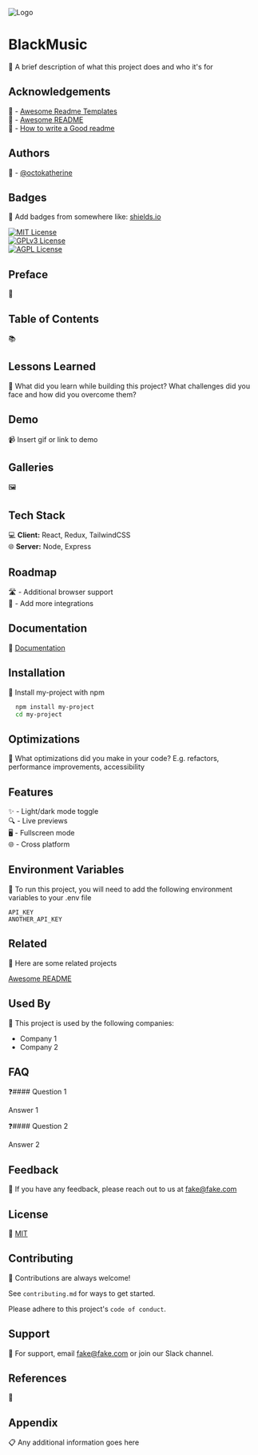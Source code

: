 ![Logo](https://dev-to-uploads.s3.amazonaws.com/uploads/articles/th5xamgrr6se0x5ro4g6.png)

# BlackMusic

🎯 A brief description of what this project does and who it's for

## Acknowledgements

🙏 - [Awesome Readme Templates](https://awesomeopensource.com/project/elangosundar/awesome-README-templates)  
🌟 - [Awesome README](https://github.com/matiassingers/awesome-readme)  
📖 - [How to write a Good readme](https://bulldogjob.com/news/449-how-to-write-a-good-readme-for-your-github-project)

## Authors

👤 - [@octokatherine](https://www.github.com/octokatherine)

## Badges

🏅 Add badges from somewhere like: [shields.io](https://shields.io/)

[![MIT License](https://img.shields.io/badge/License-MIT-green.svg)](https://choosealicense.com/licenses/mit/)  
[![GPLv3 License](https://img.shields.io/badge/License-GPL%20v3-yellow.svg)](https://opensource.org/licenses/)  
[![AGPL License](https://img.shields.io/badge/license-AGPL-blue.svg)](http://www.gnu.org/licenses/agpl-3.0)

## Preface
📜

## Table of Contents
📚

## Lessons Learned

📘 What did you learn while building this project? What challenges did you face and how did you overcome them?

## Demo

📹 Insert gif or link to demo

## Galleries
🖼️

## Tech Stack

💻 **Client:** React, Redux, TailwindCSS  
🌐 **Server:** Node, Express

## Roadmap

🛣️ - Additional browser support  
🔗 - Add more integrations

## Documentation

📄 [Documentation](https://linktodocumentation)

## Installation

🔧 Install my-project with npm

```bash
  npm install my-project
  cd my-project
```

## Optimizations

🚀 What optimizations did you make in your code? E.g. refactors, performance improvements, accessibility

## Features

✨ - Light/dark mode toggle  
🔍 - Live previews  
🖥️ - Fullscreen mode  
🌐 - Cross platform

## Environment Variables

🔐 To run this project, you will need to add the following environment variables to your .env file

`API_KEY`  
`ANOTHER_API_KEY`

## Related

🔗 Here are some related projects

[Awesome README](https://github.com/matiassingers/awesome-readme)

## Used By

🏢 This project is used by the following companies:

- Company 1
- Company 2

## FAQ

❓#### Question 1

Answer 1

❓#### Question 2

Answer 2

## Feedback

💬 If you have any feedback, please reach out to us at fake@fake.com

## License

📜 [MIT](https://choosealicense.com/licenses/mit/)

## Contributing

🤝 Contributions are always welcome!

See `contributing.md` for ways to get started.

Please adhere to this project's `code of conduct`.

## Support

📧 For support, email fake@fake.com or join our Slack channel.

## References
🔗

## Appendix

📋 Any additional information goes here
